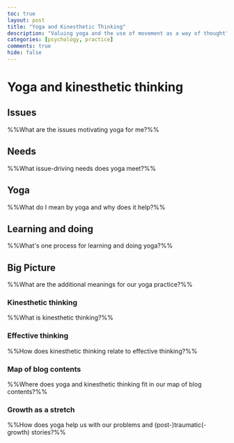 ```yaml
---
toc: true
layout: post
title: "Yoga and Kinesthetic Thinking"
description: "Valuing yoga and the use of movement as a way of thought"
categories: [psychology, practice]
comments: true
hide: false
---
```


# Yoga and kinesthetic thinking

## Issues
%%What are the issues motivating yoga for me?%%


## Needs
%%What issue-driving needs does yoga meet?%%


## Yoga
%%What do I mean by yoga and why does it help?%%


## Learning and doing
%%What's one process for learning and doing yoga?%%


## Big Picture
%%What are the additional meanings for our yoga practice?%%


### Kinesthetic thinking
 %%What is kinesthetic thinking?%%
 

### Effective thinking
%%How does kinesthetic thinking relate to effective thinking?%%


### Map of blog contents
%%Where does yoga and kinesthetic thinking fit in our map of blog contents?%%


### Growth as a stretch
%%How does yoga help us with our problems and (post-)traumatic(-growth) stories?%%


